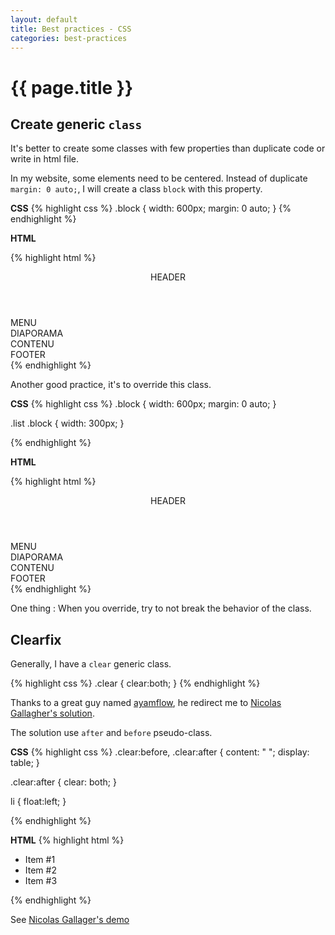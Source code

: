 ```yaml
---
layout: default
title: Best practices - CSS
categories: best-practices
---
```


# {{ page.title }}

## Create generic `class`

It's better to create some classes with few properties than duplicate code or write in html file.

In my website, some elements need to be centered. Instead of duplicate `margin: 0 auto;`, I will create a class `block` with this property.

**CSS**
{% highlight css %}
.block {
    width: 600px;
    margin: 0 auto;
}
{% endhighlight %}

**HTML**

{% highlight html %}
<div id="wrapper">
    <header>HEADER</header>
    <nav class="block">MENU<nav>
    <section class="block diaporama">DIAPORAMA</section>
    <section class="block content">CONTENU</section>
    <footer>FOOTER</footer>
</div>
{% endhighlight %}

Another good practice, it's to override this class.

**CSS**
{% highlight css %}
.block {
    width: 600px;
    margin: 0 auto;
}

.list .block {
    width: 300px;
}

{% endhighlight %}

**HTML**

{% highlight html %}
<div id="wrapper" class="list">
    <header>HEADER</header>
    <nav class="block">MENU<nav>
    <section class="block diaporama">DIAPORAMA</section>
    <section class="block content">CONTENU</section>
    <footer>FOOTER</footer>
</div>
{% endhighlight %}

One thing : When you override, try to not break the behavior of the class.

## Clearfix

Generally, I have a `clear` generic class. 

{% highlight css %}
.clear {
    clear:both;
}
{% endhighlight %}

Thanks to a great guy named [ayamflow](https://github.com/ayamflow), he redirect me to [Nicolas Gallagher's solution](http://nicolasgallagher.com/micro-clearfix-hack/).

The solution use `after` and `before` pseudo-class.

**CSS**
{% highlight css %}
.clear:before,
.clear:after {
    content: " ";
    display: table;
}

.clear:after {
    clear: both;
}

li {
    float:left;
}

{% endhighlight %}

**HTML**
{% highlight html %}
<ul class="clear">
    <li>Item #1</li>
    <li>Item #2</li>
    <li>Item #3</li>
</ul>
{% endhighlight %}

See [Nicolas Gallager's demo](http://nicolasgallagher.com/micro-clearfix-hack/demo/)
